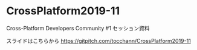 # CrossPlatform2019-11
Cross-Platform Developers Community #1 セッション資料

スライドはこちらから
https://gitpitch.com/tocchann/CrossPlatform2019-11
